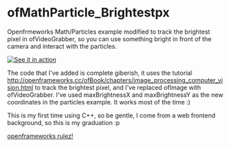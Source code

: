 # ofMathParticle_Brightestpx
Openfrmeworks Math/Particles example modified to track the brightest pixel in ofVideoGrabber, so you can use something bright in front of the camera and interact with the particles.

[![See it in action](http://img.youtube.com/vi/NLtAnJNswYU/0.jpg)](http://www.youtube.com/watch?v=NLtAnJNswYU)

The code that I've added is complete giberish, it uses the tutorial http://openframeworks.cc/ofBook/chapters/image_processing_computer_vision.html to track the brightest pixel, and I've replaced ofImage with ofVideoGrabber.
I've used maxBrightnessX and maxBrightnessY as the new coordinates in the particles example.
It works most of the time :)

This is my first time using C++, so be gentle, I come from a web frontend background, so this is my graduation :p

[openframeworks rulez!](http://openframeworks.cc)